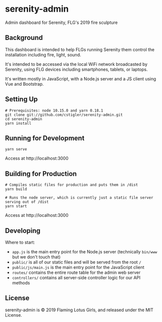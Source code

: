 # serenity-admin
Admin dashboard for Serenity, FLG's 2019 fire sculpture

## Background

This dashboard is intended to help FLGs running Serenity them control the installation including fire, light, sound.

It's intended to be accessed via the local WiFi network broadcasted by Serenity, using FLG devices including smartphones, tablets, or laptops.

It's written mostly in JavaScript, with a Node.js server and a JS client using Vue and Bootstrap.

## Setting Up

```
# Prerequisites: node 10.15.0 and yarn 0.18.1
git clone git://github.com/cstigler/serenity-admin.git
cd serenity-admin
yarn install
```

## Running for Development

`yarn serve`

Access at http://localhost:3000

## Building for Production

```
# Compiles static files for production and puts them in /dist
yarn build

# Runs the node server, which is currently just a static file server serving out of /dist
yarn start
```

Access at http://localhost:3000

## Developing

Where to start:
- `app.js` is the main entry point for the Node.js server (technically `bin/www` but we don't touch that)
- `public/` is all of our static files and will be served from the root `/`
- `public/js/main.js` is the main entry point for the JavaScript client
- `routes/` contains the entire route table for the admin web server
- `controllers/` contains all server-side controller logic for our API methods

## License

serenity-admin is &copy; 2019 Flaming Lotus Girls, and released under the MIT License.